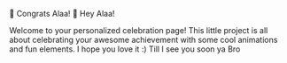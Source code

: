 🎉 Congrats Alaa! 🎉
Hey Alaa!

Welcome to your personalized celebration page! This little project is all about celebrating your awesome achievement with some cool animations and fun elements. I hope you love it :) Till I see you soon ya Bro
